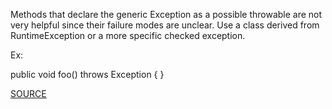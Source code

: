 Methods that declare the generic Exception as a possible throwable are not very helpful since their failure modes are unclear. Use a class derived from RuntimeException or a more specific checked exception.

Ex:

public void foo() throws Exception { }

[SOURCE](https://pmd.github.io/pmd-5.3.3/pmd-java/rules/java/strictexception.html#SignatureDeclareThrowsException)
